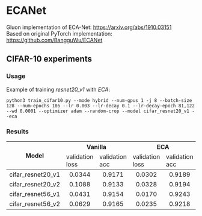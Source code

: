 # ECANet
Gluon implementation of ECA-Net: https://arxiv.org/abs/1910.03151<br/>
Based on original PyTorch implementation: https://github.com/BangguWu/ECANet

## CIFAR-10 experiments

### Usage
Example of training *resnet20_v1* with *ECA*:<br/>
```
python3 train_cifar10.py --mode hybrid --num-gpus 1 -j 8 --batch-size 128 --num-epochs 186 --lr 0.003 --lr-decay 0.1 --lr-decay-epoch 81,122 --wd 0.0001 --optimizer adam --random-crop --model cifar_resnet20_v1 --eca
```

### Results
<table>
<thead>
  <tr>
    <th rowspan="2">Model</th>
    <th colspan="2">Vanilla<br></th>
    <th colspan="2">ECA</th>
  </tr>
  <tr>
    <td>validation loss<br></td>
    <td>validation acc</td>
    <td>validation loss</td>
    <td>validation acc</td>
  </tr>
</thead>
<tbody>
  <tr>
    <td>cifar_resnet20_v1</td>
    <td align="center">0.0344</span></td>
    <td align="center">0.9171</span></td>
    <td align="center">0.0302</span></td>
    <td align="center">0.9189</span></td>
  </tr>
  <tr>
    <td>cifar_resnet20_v2</span></td>
    <td align="center">0.1088</span></td>
    <td align="center">0.9133</span></td>
    <td align="center">0.0328</span></td>
    <td align="center">0.9194</span></td>
  </tr>
  <tr>
    <td>cifar_resnet56_v1</span></td>
    <td align="center">0.0431</span></td>
    <td align="center">0.9154</span></td>
    <td align="center">0.0170</span></td>
    <td align="center">0.9243</span></td>
  </tr>
  <tr>
    <td>cifar_resnet56_v2</span></td>
    <td align="center">0.0629</span></td>
    <td align="center">0.9165</span></td>
    <td align="center">0.0235</span></td>
    <td align="center">0.9218</span></td>
  </tr>
</tbody>
</table>
